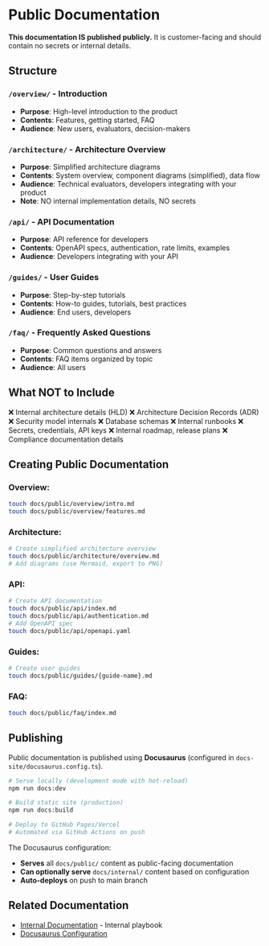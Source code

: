 # Public Documentation

**This documentation IS published publicly.** It is customer-facing and should contain no secrets or internal details.

## Structure

### `/overview/` - Introduction
- **Purpose**: High-level introduction to the product
- **Contents**: Features, getting started, FAQ
- **Audience**: New users, evaluators, decision-makers

### `/architecture/` - Architecture Overview
- **Purpose**: Simplified architecture diagrams
- **Contents**: System overview, component diagrams (simplified), data flow
- **Audience**: Technical evaluators, developers integrating with your product
- **Note**: NO internal implementation details, NO secrets

### `/api/` - API Documentation
- **Purpose**: API reference for developers
- **Contents**: OpenAPI specs, authentication, rate limits, examples
- **Audience**: Developers integrating with your API

### `/guides/` - User Guides
- **Purpose**: Step-by-step tutorials
- **Contents**: How-to guides, tutorials, best practices
- **Audience**: End users, developers

### `/faq/` - Frequently Asked Questions
- **Purpose**: Common questions and answers
- **Contents**: FAQ items organized by topic
- **Audience**: All users

## What NOT to Include

❌ Internal architecture details (HLD)
❌ Architecture Decision Records (ADR)
❌ Security model internals
❌ Database schemas
❌ Internal runbooks
❌ Secrets, credentials, API keys
❌ Internal roadmap, release plans
❌ Compliance documentation details

## Creating Public Documentation

### Overview:
```bash
touch docs/public/overview/intro.md
touch docs/public/overview/features.md
```

### Architecture:
```bash
# Create simplified architecture overview
touch docs/public/architecture/overview.md
# Add diagrams (use Mermaid, export to PNG)
```

### API:
```bash
# Create API documentation
touch docs/public/api/index.md
touch docs/public/api/authentication.md
# Add OpenAPI spec
touch docs/public/api/openapi.yaml
```

### Guides:
```bash
# Create user guides
touch docs/public/guides/{guide-name}.md
```

### FAQ:
```bash
touch docs/public/faq/index.md
```

## Publishing

Public documentation is published using **Docusaurus** (configured in `docs-site/docusaurus.config.ts`).

```bash
# Serve locally (development mode with hot-reload)
npm run docs:dev

# Build static site (production)
npm run docs:build

# Deploy to GitHub Pages/Vercel
# Automated via GitHub Actions on push
```

The Docusaurus configuration:
- **Serves** all `docs/public/` content as public-facing documentation
- **Can optionally serve** `docs/internal/` content based on configuration
- **Auto-deploys** on push to main branch

## Related Documentation

- [Internal Documentation](../internal/README.md) - Internal playbook
- [Docusaurus Configuration](../../docs-site/docusaurus.config.ts)
